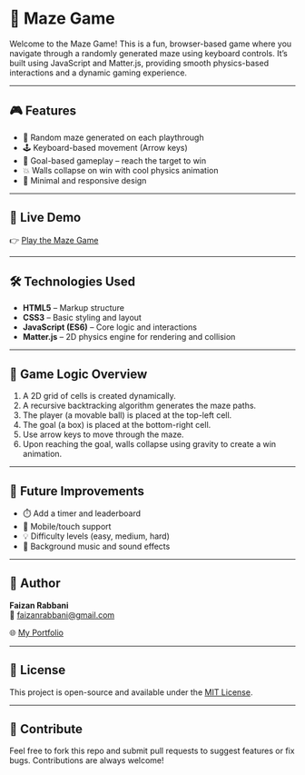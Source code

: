 # 🧩 Maze Game

Welcome to the Maze Game! This is a fun, browser-based game where you navigate through a randomly generated maze using keyboard controls. It’s built using JavaScript and Matter.js, providing smooth physics-based interactions and a dynamic gaming experience.

---

## 🎮 Features

- 🔄 Random maze generated on each playthrough
- 🕹️ Keyboard-based movement (Arrow keys)
- 🎯 Goal-based gameplay – reach the target to win
- 💥 Walls collapse on win with cool physics animation
- 🎨 Minimal and responsive design

---

## 🚀 Live Demo

👉 [Play the Maze Game](https://faizanmazegame.netlify.app/)  

---

## 🛠️ Technologies Used

- **HTML5** – Markup structure
- **CSS3** – Basic styling and layout
- **JavaScript (ES6)** – Core logic and interactions
- **Matter.js** – 2D physics engine for rendering and collision

---

## 🧠 Game Logic Overview

1. A 2D grid of cells is created dynamically.
2. A recursive backtracking algorithm generates the maze paths.
3. The player (a movable ball) is placed at the top-left cell.
4. The goal (a box) is placed at the bottom-right cell.
5. Use arrow keys to move through the maze.
6. Upon reaching the goal, walls collapse using gravity to create a win animation.

---

## 🔧 Future Improvements

- ⏱️ Add a timer and leaderboard
- 📱 Mobile/touch support
- 💡 Difficulty levels (easy, medium, hard)
- 🎵 Background music and sound effects

---

## 👤 Author

**Faizan Rabbani**  
📧 faizanrabbani@gmail.com  

🌐 [My Portfolio](https://faizanplz.netlify.app/)

---

## 📄 License

This project is open-source and available under the [MIT License](LICENSE).

---

## 🙌 Contribute

Feel free to fork this repo and submit pull requests to suggest features or fix bugs. Contributions are always welcome!
